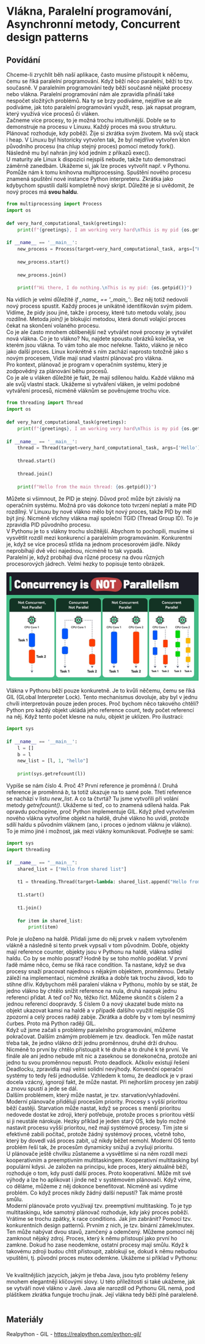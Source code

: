Vlákna, Paralelní programování, Asynchronní metody, Concurrent design patterns
===

Povídání
---

Chceme-li zrychlit běh naší aplikace, často musíme přistoupit k něčemu, čemu se říká paralelní programování. Když běží něco paralelní, běží to tzv. současně. V paralelním programování tedy běží současně nějaké procesy nebo vlákna. Paralelní programování nám ale zpravidla přináší také nespočet složitých problémů. Na ty se brzy podíváme, nejdříve se ale podíváme, jak toto paralelní programování využít, resp. jak napsat program, který využívá více procesů či vláken.             
Začneme více procesy, to je možná trochu intuitivnější. Dobře se to demonstruje na procesu v Linuxu. Každý proces má svou strukturu. Plánovač rozhoduje, kdy poběží. Žije si zkrátka svým životem. Má svůj stack i heap. V Linuxu byl historicky vytvořen tak, že byl nejdříve vytvořen klon původního procesu (na chlup stejný proces) pomocí metody fork(). Následně mu byl nahrán jiný kód jedním z příkazů exec().                  
U maturity ale Linux k dispozici nejspíš nebude, takže tuto demonstraci záměrně zanedbám. Ukážeme si, jak lze proces vytvořit např. v Pythonu. Pomůže nám k tomu knihovna multiprocessing. Spuštění nového procesu znamená spuštění nové instance Python interpreteru. Zkrátka jako kdybychom spustili další kompletně nový skript. Důležité je si uvědomit, že nový proces má **svou haldu**.

```Python
from multiprocessing import Process
import os

def very_hard_computational_task(greetings):
    print(f"{greetings}, I am working very hard\nThis is my pid {os.getpid()}")

if __name__ == '__main__':
    new_process = Process(target=very_hard_computational_task, args=["Hello"])

    new_process.start()

    new_process.join()

    print(f"Hi there, I do nothing.\nThis is my pid: {os.getpid()}")
```

Na vidlích je velmi důležité *if \__name__ == '\__main__':*. Bez něj totiž nedovolí nový process spustit. Každý proces je unikátně identifikován svým pidem. Vidíme, že pidy jsou jiné, takže i procesy, které tuto metodu volaly, jsou rozdílné. Metoda *join()* je blokující metodou, která donutí volající proces čekat na skončení volaného procesu.                    
Co je ale často mnohem oblíbenější než vytvářet nové procesy je vytvářet nová vlákna. Co je to vlákno? Nu, najdete spoustu obrázků kolečka, ve kterém jsou vlákna. To vám toho ale moc neřekne. Takto, vlákno je něco jako další proces. Linux konkrétně s ním zachází naprosto totožně jako s novým procesem, Vidle mají snad vlastní plánovač pro vlákna.                 
Pro kontext, plánovač je program v operačním systému, který je zodpovědný za plánování běhu procesů.            
Co je ale u vláken důležité je fakt, že mají sdílenou haldu. Každé vlákno má ale svůj vlastní stack. Ukážeme si vytváření vláken, je velmi podobné vytváření procesů, nicméně vláknům se pověnujeme trochu více.            

```Python
from threading import Thread
import os

def very_hard_computational_task(greetings):
    print(f"{greetings}, I am working very hard\nThis is my pid {os.getpid()}")

if __name__ == '__main__':
    thread = Thread(target=very_hard_computational_task, args=['Hello'])

    thread.start()

    thread.join()

    print(f"Hello from the main thread: {os.getpid()}") 
```

Můžete si všimnout, že PID je stejný. Důvod proč může být závislý na operačním systému. Možná pro vás dokonce toto tvrzení neplatí a máte PID rozdílný. V Linuxu by nové vlákno mělo být nový proces, takže PID by měl být jiný. Nicméně všchny vlákna mají společní TGID (Thread Group ID). To je zpravidla PID původního procesu.                     
V Pythonu je to s vlákny trochu složitější. Abychom to pochopili, musíme si vysvětlit rozdíl mezi konkurencí a paralelním programováním. Konkurentní je, když se více procesů střída na jednom procesorovém jádře. Nikdy neprobíhají dvě věci najednou, nicméně to tak vypadá.          
Paralelní je, když probíhají dva různé procesy na dvou různých procesorových jádrech. Velmi hezky to popisuje tento obrázek.

![Concurrency and Parallelism](concurrency_parallelism.jpg)

Vlákna v Pythonu běží pouze konkuretně. Je to kvůli něčemu, čemu se říká GIL (GLobal Interpreter Lock). Tento mechanismus dovoluje, aby byl v jednu chvíli interpretován pouze jeden proces. Proč bychom něco takového chtěli? Python pro každý objekt ukládá jeho reference count, tedy počet referencí na něj. Když tento počet klesne na nulu, objekt je uklizen. Pro ilustraci:     

```Python
import sys

if __name__ == '__main__':
    l = []
    b = l
    new_list = [l, 1, "hello"]

    print(sys.getrefcount(l))
```

Vypíše se nám číslo 4. Proč 4? První reference je proměnná *l*. Druhá reference je proměnná *b*, ta totiž ukazuje na to samé pole. Třetí reference se nachází v listu *new_list*. A co ta čtvrtá? Tu jsme vytvořili při volání metody *getrefcount()*. Ukážeme si teď, co to znamená sdílená halda. Pak opravdu pochopíme, proč Python implementuje GIL. Když před vytvořením nového vlákna vytvoříme objekt na haldě, druhé vlákno ho uvidí, protože sdílí haldu s původním vláknem (ano, i proces o jednom vláknu je vlákno). To je mimo jiné i možnost, jak mezi vlákny komunikovat. Podívejte se sami:

```Python
import sys
import threading

if __name__ == "__main__":
    shared_list = ["Hello from shared list"]

    t1 = threading.Thread(target=lambda: shared_list.append("Hello from another thread"))

    t1.start()

    t1.join()

    for item in shared_list:
        print(item)
```

Pole je uloženo na haldě. Přidali jsme do něj prvek v našem vytvořeném vlákně a následně si tento prvek vypsali v tom původním. Dobře, objekty mají reference counter, objekty jsou v Pythonu na haldě, vlákna sdílejí haldu. Co by se mohlo posrat? Hodně by se toho mohlo podělat. V první řadě máme něco, čemu se říká race condition. Ta nastane, když se dva procesy snaží pracovat najednou s nějakým objektem, proměnnou. Detaily záleží na implementaci, nicméně zkrátka a dobře tak trochu závodí, kdo to stihne dřív. Kdybychom měli paralení vlákna v Pythonu, mohlo by se stát, že jedno vlákno by chtělo snížit reference na nula, druhá naopak jednu referenci přidat. A teď co? No, těžko říct. Můžeme skončit s číslem 2 a jednou referencí doopravdy. S číslem 0 a nový ukazatel bude místo na objekt ukazovat kamsi na haldě a v případě dalšího využití nejspíše OS zpozorní a celý proces raději zabije. Zkrátka a dobře by v tom byl nesmírný čurbes. Proto má Python raději GIL.                  
Když už jsme začali s problémy paralelního programování, můžeme pokračovat. Dalším známým problémem je tzv. deadlock. Ten může nastat třeba tak, že jedno vlákno drží jednu proměnnou, druhé drží druhou. Nicméně to první by chtělo přistoupit k té druhé a to druhé k té první. Ve finále ale ani jedno nebude mít nic a zaseknou se donekonečna, protože ani jedno tu svou proměnnou nepustí. Proto deadlock. Ačkoliv existují řešení Deadlocku, zpravidla mají velmi solidní nevýhody. Konvenční operační systémy to tedy řeší jednodušše. Vzhledem k tomu, že deadlock je v praxi docela vzácný, ignorojí fakt, že může nastat. Při nejhorším procesy jen zabijí a znovu spustí a jede se dál.                     
Dalším problémem, který může nastat, je tzv. starvation/vyhladovění. Moderní plánovače přidělují procesům priority. Procesy s vyšší prioritou běží častěji. Starvation může nastat, když se proces s menší prioritou nedovede dostat ke zdroji, který potřebuje, protože proces s prioritou větší si ji neustále nárokuje. Hezky příklad je jeden starý OS, kde bylo možné nastavit procesu vyšší prioritou, než mají systémové procesy. Tím jste si efektivně zabili počítač, protože žádný systémový proces, včetně toho, který by dovedl váš proces zabít, už nikdy běžet nemohl. Moderní OS tento problém řeší tak, že procesům dynamicky snižují a zvyšují prioritu.                   
U plánovače ještě chvilku zůstaneme a vysvětlíme si na něm rozdíl mezi kooperativním a preemptivním multitaskingem. Kooperativní multitasking byl populární kdysi. Je založen na principu, kde proces, který aktuálně běží, rozhoduje o tom, kdy pustí další proces. Proto kooperativní. Může mít své výhody a lze ho aplikovat i jinde než v systémovém plánovači. Když víme, co děláme, můžeme z něj dokonce benefitovat. Nicméně asi vydíme problém. Co když proces nikdy žádný další nepustí? Tak máme prostě smůlu.                
Moderní plánovače proto využívají tzv. preemptivní multitasking. To je typ multitaskingu, kde samotný plánovač rozhoduje, kdy jaký proces poběží.                   
Vrátíme se trochu zpátky, k race conditions. Jak jim zabránit? Pomocí tzv. konkurentních design patternů. Prvním z nich, je tzv. binární zámek/mutex. Ten může nabývat dvou stavů, zamčený a odemčený. Můžeme pomocí něj zamknout nějaký zdroj. Proces, který k němu přistoupí jako první ho zamkne. Dokud ho zase neodemkne, ostatní procesy mají smůlu. Když k takovému zdroji budou chtít přistoupit, zablokují se, dokud k němu nebudou vpuštěni, tj. původní proces mutex odemkne. Ukážeme si příklad v Pythonu:

```Python

```

Ve kvalitnějších jazycích, jakým je třeba Java, jsou tyto problémy řešeny mnohem elegantněji klíčovými slovy. U této příležitosti si také ukážeme, jak se vytváří nové vlákno v Javě. Java ale narozdíl od Pythonu GIL nemá, pod pláštíkem zkrátka funguje trochu jinak. Její vlákna tedy běží plně paraleleně.

```Java

```

Materiály
---
Realpython - GIL - https://realpython.com/python-gil/           
